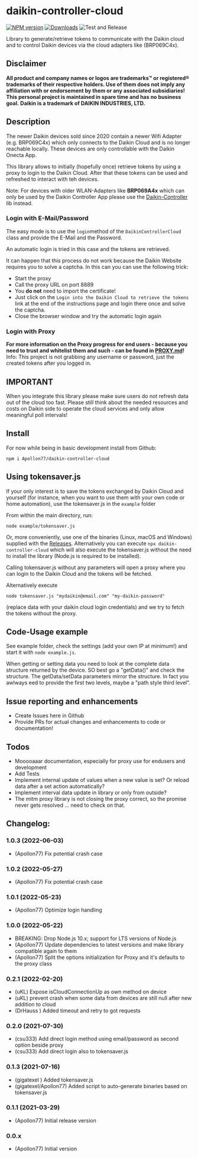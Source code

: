 # daikin-controller-cloud

[![NPM version](http://img.shields.io/npm/v/daikin-controller-cloud.svg)](https://www.npmjs.com/package/daikin-controller-cloud)
[![Downloads](https://img.shields.io/npm/dm/daikin-controller-cloud.svg)](https://www.npmjs.com/package/daikin-controller-cloud)
![Test and Release](https://github.com/Apollon77/daikin-controller-cloud/workflows/Test%20and%20Release/badge.svg)

Library to generate/retrieve tokens to communicate with the Daikin cloud and to control Daikin devices via the cloud adapters like (BRP069C4x).

## Disclaimer
**All product and company names or logos are trademarks™ or registered® trademarks of their respective holders. Use of them does not imply any affiliation with or endorsement by them or any associated subsidiaries! This personal project is maintained in spare time and has no business goal.**
**Daikin is a trademark of DAIKIN INDUSTRIES, LTD.**

## Description
The newer Daikin devices sold since 2020 contain a newer Wifi Adapter (e.g. BRP069C4x) which only connects to the Daikin Cloud and is no longer reachable locally. These devices are only controllable with the Daikin Onecta App.

This library allows to initially (hopefully once) retrieve tokens by using a proxy to login to the Daikin Cloud. After that these tokens can be used and refreshed to interact with teh devices.

Note: For devices with older WLAN-Adapters like **BRP069A4x** which can only be used by the Daikin Controller App please use the [Daikin-Controller](https://github.com/Apollon77/daikin-controller) lib instead.

### Login with E-Mail/Password
The easy mode is to use the `login`method of the `DaikinControllerCloud` class and provide the E-Mail and the Password.

An automatic login is tried in this case and the tokens are retrieved.

It can happen that this process do not work because the Daikin Website requires you to solve a captcha. In this can you can use the following trick:
* Start the proxy
* Call the proxy URL on port 8889
* You **do not** need to import the certificate!
* Just click on the `Login into the Daikin Cloud to retrieve the tokens` link at the end of the instructions page and login there once and solve the captcha.
* Close the browser window and try the automatic login again

### Login with Proxy
**For more information on the Proxy progress for end users - because you need to trust and whitelist them and such - can be found in [PROXY.md](PROXY.md)!**
Info: This project is not grabbing any username or password, just the created tokens after you logged in.

## IMPORTANT
When you integrate this library please make sure users do not refresh data out of the cloud too fast. Please still think about the needed resources and costs on Daikin side to operate the cloud services and only allow meaningful poll intervals!

## Install
For now while being in basic development install from Github:

`npm i Apollon77/daikin-controller-cloud`

## Using tokensaver.js

If your only interest is to save the tokens exchanged by Daikin Cloud and yourself (for instance, when you want to use them with your own code or home automation), use the tokensaver.js in the `example` folder

From within the main directory, run:

`node example/tokensaver.js`

Or, more conveniently, use one of the binaries (Linux, macOS and Windows) supplied with the [Releases](https://github.com/Apollon77/daikin-controller-cloud/releases).
Alternatively you can execute `npx daikin-controller-cloud` which will also execute the tokensaver.js without the need to install the library (Node.js is required to be installed).

Calling tokensaver.js without any parameters will open a proxy where you can login to the Daikin Cloud and the tokens will be fetched.

Alternatively execute

`node tokensaver.js "mydaikin@email.com" "my-daikin-password"`

(replace data with your daikin cloud login credentials) and we try to fetch the tokens without the proxy.


## Code-Usage example
See example folder, check the settings (add your own IP at minimum!) and start it with `node example.js`.

When getting or setting data you need to look at the complete data structure returned by the device. SO best go a "getData()" and check the structure. The getData/setData parameters mirror the structure. In fact you awlways eed to provide the first two levels, maybe a "path style third level".

## Issue reporting and enhancements
* Create Issues here in Github
* Provide PRs for actual changes and enhancements to code or documentation!

## Todos
* Mooooaaar documentation, especially for proxy use for endusers and development
* Add Tests
* Implement internal update of values when a new value is set? Or reload data after a set action automatically?
* Implement interval data update in library or only from outside?
* The mitm proxy library is not closing the proxy correct, so the promise never gets resolved ... need to check on that.


## Changelog:
### 1.0.3 (2022-06-03)
* (Apollon77) Fix potential crash case

### 1.0.2 (2022-05-27)
* (Apollon77) Fix potential crash case

### 1.0.1 (2022-05-23)
* (Apollon77) Optimize login handling

### 1.0.0 (2022-05-22)
* BREAKING: Drop Node.js 10.x; support for LTS versions of Node.js
* (Apollon77) Update dependencies to latest versions and make library compatible again to them
* (Apollon77) Split the options initialization for Proxy and it's defaults to the proxy class

### 0.2.1 (2022-02-20)
* (uKL) Expose isCloudConnectionUp as own method on device
* (uKL) prevent crash when some data from devices are still null after new addition to cloud
* (DrHauss ) Added timeout and retry to got requests

### 0.2.0 (2021-07-30)
* (csu333) Add direct login method using email/password as second option beside proxy
* (csu333) Add direct login also to tokensaver.js

### 0.1.3 (2021-07-16)
* (gigatexel ) Added tokensaver.js
* (gigatexel/Apollon77) Added script to auto-generate binaries based on tokensaver.js

### 0.1.1 (2021-03-29)
* (Apollon77) Initial release version

### 0.0.x
* (Apollon77) Initial version
